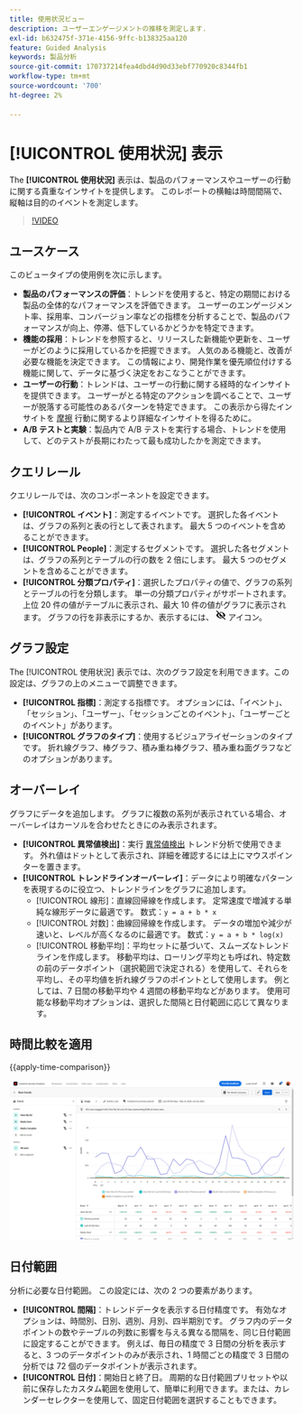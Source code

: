 ```yaml
---
title: 使用状況ビュー
description: ユーザーエンゲージメントの推移を測定します.
exl-id: b632475f-371e-4156-9ffc-b138325aa120
feature: Guided Analysis
keywords: 製品分析
source-git-commit: 170737214fea4dbd4d90d33ebf770920c8344fb1
workflow-type: tm+mt
source-wordcount: '700'
ht-degree: 2%

---
```


# [!UICONTROL 使用状況] 表示

The **[!UICONTROL 使用状況]** 表示は、製品のパフォーマンスやユーザーの行動に関する貴重なインサイトを提供します。 このレポートの横軸は時間間隔で、縦軸は目的のイベントを測定します。

>[!VIDEO](https://video.tv.adobe.com/v/3421666/?learn=on)

## ユースケース

このビュータイプの使用例を次に示します。

* **製品のパフォーマンスの評価**：トレンドを使用すると、特定の期間における製品の全体的なパフォーマンスを評価できます。 ユーザーのエンゲージメント率、採用率、コンバージョン率などの指標を分析することで、製品のパフォーマンスが向上、停滞、低下しているかどうかを特定できます。
* **機能の採用**：トレンドを参照すると、リリースした新機能や更新を、ユーザーがどのように採用しているかを把握できます。 人気のある機能と、改善が必要な機能を決定できます。 この情報により、開発作業を優先順位付けする機能に関して、データに基づく決定をおこなうことができます。
* **ユーザーの行動**：トレンドは、ユーザーの行動に関する経時的なインサイトを提供できます。 ユーザーがとる特定のアクションを調べることで、ユーザーが脱落する可能性のあるパターンを特定できます。 この表示から得たインサイトを [摩擦](friction.md) 行動に関するより詳細なインサイトを得るために。
* **A/B テストと実験**：製品内で A/B テストを実行する場合、トレンドを使用して、どのテストが長期にわたって最も成功したかを測定できます。

## クエリレール

クエリレールでは、次のコンポーネントを設定できます。

* **[!UICONTROL イベント]**：測定するイベントです。 選択した各イベントは、グラフの系列と表の行として表されます。 最大 5 つのイベントを含めることができます。
* **[!UICONTROL People]**：測定するセグメントです。 選択した各セグメントは、グラフの系列とテーブルの行の数を 2 倍にします。 最大 5 つのセグメントを含めることができます。
* **[!UICONTROL 分類プロパティ]**：選択したプロパティの値で、グラフの系列とテーブルの行を分類します。 単一の分類プロパティがサポートされます。 上位 20 件の値がテーブルに表示され、最大 10 件の値がグラフに表示されます。 グラフの行を非表示にするか、表示するには、 ![非表示アイコンを表示](../assets/hide-in-chart.png) アイコン。

## グラフ設定

The [!UICONTROL 使用状況] 表示では、次のグラフ設定を利用できます。この設定は、グラフの上のメニューで調整できます。

* **[!UICONTROL 指標]**：測定する指標です。 オプションには、「イベント」、「セッション」、「ユーザー」、「セッションごとのイベント」、「ユーザーごとのイベント」があります。
* **[!UICONTROL グラフのタイプ]**：使用するビジュアライゼーションのタイプです。 折れ線グラフ、棒グラフ、積み重ね棒グラフ、積み重ね面グラフなどのオプションがあります。

## オーバーレイ

グラフにデータを追加します。 グラフに複数の系列が表示されている場合、オーバーレイはカーソルを合わせたときにのみ表示されます。

* **[!UICONTROL 異常値検出]**：実行 [異常値検出](/help/analysis-workspace/c-anomaly-detection/anomaly-detection.md) トレンド分析で使用できます。 外れ値はドットとして表示され、詳細を確認するには上にマウスポインターを置きます。
* **[!UICONTROL トレンドラインオーバーレイ]**：データにより明確なパターンを表現するのに役立つ、トレンドラインをグラフに追加します。
   * [!UICONTROL 線形]：直線回帰線を作成します。 定常速度で増減する単純な線形データに最適です。 数式：`y = a + b * x`
   * [!UICONTROL 対数]：曲線回帰線を作成します。 データの増加や減少が速いと、レベルが高くなるのに最適です。 数式：`y = a + b * log(x)`
   * [!UICONTROL 移動平均]：平均セットに基づいて、スムーズなトレンドラインを作成します。 移動平均は、ローリング平均とも呼ばれ、特定数の前のデータポイント（選択範囲で決定される）を使用して、それらを平均し、その平均値を折れ線グラフのポイントとして使用します。 例としては、7 日間の移動平均や 4 週間の移動平均などがあります。 使用可能な移動平均オプションは、選択した間隔と日付範囲に応じて異なります。

## 時間比較を適用

{{apply-time-comparison}}

![使用時間の比較](../assets/usage-compare.png)

## 日付範囲

分析に必要な日付範囲。 この設定には、次の 2 つの要素があります。

* **[!UICONTROL 間隔]**：トレンドデータを表示する日付精度です。 有効なオプションは、時間別、日別、週別、月別、四半期別です。 グラフ内のデータポイントの数やテーブルの列数に影響を与える異なる間隔を、同じ日付範囲に設定することができます。 例えば、毎日の精度で 3 日間の分析を表示すると、3 つのデータポイントのみが表示され、1 時間ごとの精度で 3 日間の分析では 72 個のデータポイントが表示されます。
* **[!UICONTROL 日付]**：開始日と終了日。 周期的な日付範囲プリセットや以前に保存したカスタム範囲を使用して、簡単に利用できます。または、カレンダーセレクターを使用して、固定日付範囲を選択することもできます。
